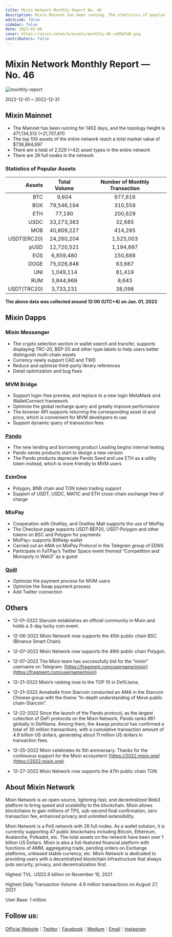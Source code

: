 ```yaml
---
title: Mixin Network Monthly Report No. 46
description: Mixin Mainnet has been running. The statistics of popular assets are listed. Ecosystem development, with MVM Bridge, Pando, Mixpay, Quill and other news and events are listed. Polygon, BSC, and TON support.
editLink: false
sidebar: false
date: 2023-01-06
cover: https://mixin.network/assets/monthly-46-ce09d7d6.png
contributors: false
---
```


# Mixin Network Monthly Report — No. 46

![monthly-report](./monthly-46.png)

2022-12-01 ~ 2022-12-31

## Mixin Mainnet

- The Mainnet has been running for 1402 days, and the topology height is 471,134,512 (+21,707,411)
- The top 100 assets of the entire network reach a total market value of $738,864,697 
- There are a total of 2,529 (+42) asset types in the entire network
- There are 26 full nodes in the network


### Statistics of Popular Assets

| Assets     | Total Volume | Number of Monthly Transaction |
|----------:|:----------------------:|:---------:|
| BTC         | 9,604            | 977,616   |
| BOX         | 79,546,194       | 310,559   |
| ETH         | 77,190           | 200,629   |
| USDC        | 33,273,363       | 32,685    |
| MOB         | 40,809,227       | 414,285   |
| USDT(ERC20) | 24,260,204       | 1,525,003 |
| pUSD        | 12,720,521       | 1,194,897 |
| EOS         | 6,859,480        | 150,688   |
| DOGE        | 75,026,848       | 63,667    |
| UNI         | 1,049,114        | 81,419    |
| RUM         | 3,844,969        | 8,643     |
| USDT(TRC20) | 3,733,231        | 38,098    |

  **The above data was collected around 12:00 (UTC+4) on Jan. 01, 2023**

## Mixin Dapps

### Mixin Messenger

- The crypto selection section in wallet search and transfer, supports displaying TRC-20, BEP-20 and other type labels to help users better distinguish multi-chain assets
- Currency newly support CAD and TWD
- Reduce and optimize third-party library references
- Detail optimization and bug fixes

### MVM Bridge

- Support login-free preview, and replace to a new login MetaMask and WalletConnect framework
- Optimize the global recharge query and greatly improve performance
- The browser API supports returning the corresponding asset id and price, which is convenient for MVM developers to use
- Support dynamic query of transaction fees

### [Pando](https://pando.im/)

- The new lending and borrowing product Leading begins internal testing
- Pando series products start to design a new version
- The Pando products deprecate Pando Seed and use ETH as a utility token instead, which is more friendly to MVM users

### ExinOne

- Polygon, BNB chain and TON token trading support
- Support of USDT, USDC, MATIC and ETH cross-chain exchange free of charge

### MixPay

- Cooperation with OneKey, and OneKey Mall supports the use of MixPay
- The Checkout page supports USDT-BEP20, USDT-Polygon and other tokens on BSC and Polygon for payments
- MixPay+ supports BitKeep wallet
- Carried out an AMA on MixPay Protocol in the Telegram group of EDNS
- Participate in FaTPay’s Twitter Space event themed “Competition and Monopoly in Web3” as a guest

### [Quill](https://quill.im/)

- Optimize the payment process for MVM users
- Optimize the Swap payment process
- Add Twitter connection

## Others

- 12–01–2022
Starcoin establishes an official community in Mixin and holds a 3-day lucky coin event.

- 12–06–2022
Mixin Network now supports the 45th public chain BSC (Binance Smart Chain).

- 12–07–2022
Mixin Network now supports the 46th public chain Polygon.

- 12–07–2022
The Mixin team has successfully bid for the “mixin” username on Telegram: [https://fragment.com/username/mixin](https://fragment.com/username/mixin)

- 12–21–2022
Mixin’s ranking rose to the TOP 10 in DefiLlama.

- 12–21–2022
Annabelle from Starcoin conducted an AMA in the Starcoin Chinese group with the theme “In-depth understanding of Move public chain-Starcoin”.

- 12–22–2022
Since the launch of the Pando protocol, as the largest collection of DeFi protocols on the Mixin Network, Pando ranks #61 globally in Defillama. Among them, the 4swap protocol has confirmed a total of 30 million transactions, with a cumulative transaction amount of 4.9 billion US dollars, generating about 11 million US dollars in transaction fees.

- 12–25–2022
Mixin celebrates its 5th anniversary. Thanks for the continuous support for the Mixin ecosystem! [https://2022.mixin.one](https://2022.mixin.one)

- 12–27–2022
Mixin Network now supports the 47th public chain TON.
  
## About Mixin Network

Mixin Network is an open-source, lightning-fast, and decentralized Web3 platform to bring speed and scalability to the blockchain. Mixin allows blockchains to gain millions of TPS, sub-second final confirmation, zero transaction fee, enhanced privacy and unlimited extensibility.

Mixin Network is a PoS network with 26 full nodes. As a wallet solution, it is currently supporting 47 public blockchains including Bitcoin, Ethereum, Avalanche, Polkadot, etc. The total assets on the network have been over 1 billion US Dollars. Mixin is also a full-featured financial platform with functions of AMM, aggregating trade, pending orders on Exchange platforms, unbiased stable currency, etc. Mixin Network is dedicated to providing users with a decentralized blockchain infrastructure that always puts security, privacy, and decentralization first.

Highest TVL: USD2.9 billion on November 10, 2021

Highest Daily Transaction Volume: 4.9 million transactions on August 27, 2021

User Base: 1 million

## Follow us:

[Official Website](https://mixin.one/)｜[Twitter](https://twitter.com/Mixin_Network)｜[Facebook](https://www.facebook.com/MixinNetwork)｜[Medium](https://medium.com/mixinnetwork)｜[Email](contact@mixin.one)｜[Instagram](https://instagram.com/mixinnetwork)
